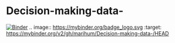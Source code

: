 # Decision-making-data-
[![Binder](https://mybinder.org/badge_logo.svg)](https://mybinder.org/v2/gh/marihum/Decision-making-data-/HEAD)
.. image:: https://mybinder.org/badge_logo.svg
 :target: https://mybinder.org/v2/gh/marihum/Decision-making-data-/HEAD
